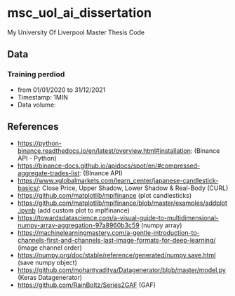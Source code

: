 # msc_uol_ai_dissertation
My University Of Liverpool Master Thesis Code

## Data

### Training perdiod
- from 01/01/2020 to 31/12/2021
- Timestamp: 1MIN
- Data volume: 

## References
- https://python-binance.readthedocs.io/en/latest/overview.html#installation: (Binance API - Python)
- https://binance-docs.github.io/apidocs/spot/en/#compressed-aggregate-trades-list: (BInance API)
- https://www.xglobalmarkets.com/learn_center/japanese-candlestick-basics/: Close Price, Upper Shadow, Lower Shadow & Real-Body (CURL)
- https://github.com/matplotlib/mplfinance (plot candlesticks)
- https://github.com/matplotlib/mplfinance/blob/master/examples/addplot.ipynb (add custom plot to mplfinance)
- https://towardsdatascience.com/a-visual-guide-to-multidimensional-numpy-array-aggregation-97a8960b3c59 (numpy array)
- https://machinelearningmastery.com/a-gentle-introduction-to-channels-first-and-channels-last-image-formats-for-deep-learning/ (image channel order)
- https://numpy.org/doc/stable/reference/generated/numpy.save.html (save numpy object)
- https://github.com/mohantyaditya/Datagenerator/blob/master/model.py (Keras Datagenerator)
- https://github.com/RainBoltz/Series2GAF (GAF)